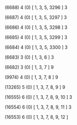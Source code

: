 (6688) 4 (0) [ 1, 3, 5, 3296 ] 3 


(6687) 4 (0) [ 1, 3, 5, 3297 ] 3 


(6686) 4 (0) [ 1, 3, 5, 3298 ] 3 


(6685) 4 (0) [ 1, 3, 5, 3299 ] 3 


(6684) 4 (0) [ 1, 3, 5, 3300 ] 3 


(6683) 3 (0) [ 1, 3, 6 ] 3 


(6682) 3 (0) [ 1, 3, 7 ] 9 


(9974) 4 (0) [ 1, 3, 7, 8 ] 9 


(13265) 5 (0) [ 1, 3, 7, 8, 9 ] 9 


(16555) 6 (0) [ 1, 3, 7, 8, 9, 10 ] 3 


(16554) 6 (0) [ 1, 3, 7, 8, 9, 11 ] 3 


(16553) 6 (0) [ 1, 3, 7, 8, 9, 12 ]  

